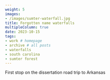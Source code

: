 ```yaml
---
weight: 5
images:
- /images/sumter-waterfall.jpg
title: Forgotten name waterfalls
multipleColumn: true
date: 2023-10-15
tags:
- work # homepage
- archive # all posts
- waterfalls
- south carolina
- sumter forest
---
```


First stop on the dissertation road trip to Arkansas
